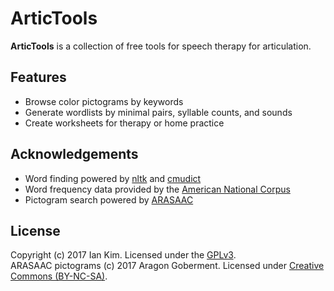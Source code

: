 # ArticTools
**ArticTools** is a collection of free tools for speech therapy for articulation.

## Features
- Browse color pictograms by keywords
- Generate wordlists by minimal pairs, syllable counts, and sounds
- Create worksheets for therapy or home practice

## Acknowledgements
- Word finding powered by [nltk](https://github.com/nltk/nltk) and [cmudict](http://www.speech.cs.cmu.edu/cgi-bin/cmudict)
- Word frequency data provided by the [American National Corpus](http://www.anc.org)
- Pictogram search powered by [ARASAAC](http://www.arasaac.org)

## License
Copyright (c) 2017 Ian Kim. Licensed under the [GPLv3](https://github.com/iansjk/artictools/blob/master/LICENSE.md).  
ARASAAC pictograms (c) 2017 Aragon Goberment. Licensed under [Creative Commons (BY-NC-SA)](https://creativecommons.org/licenses/by-nc-sa/4.0/).
